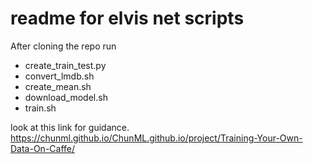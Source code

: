 # readme for elvis net scripts

After cloning the repo run 

* create_train_test.py
* convert_lmdb.sh
* create_mean.sh
* download_model.sh
* train.sh

look at this link for guidance.  https://chunml.github.io/ChunML.github.io/project/Training-Your-Own-Data-On-Caffe/

